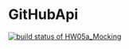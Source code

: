 # GitHubApi
[![build status of HW05a_Mocking](https://travis-ci.org/Tc-blip/GitHubApi.svg?branch=HW05a_Mocking)](https://travis-ci.org/Tc-blip/GitHubApi)
